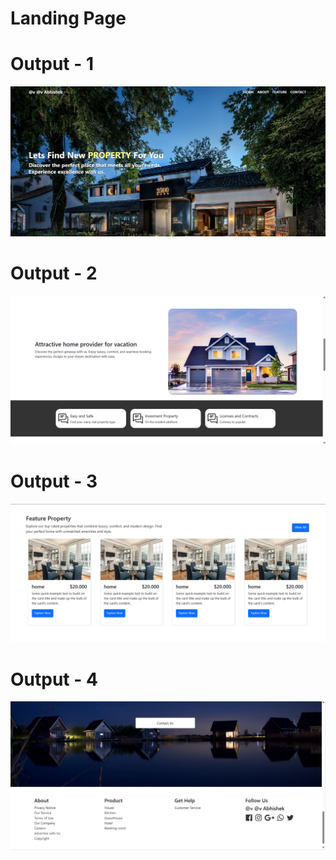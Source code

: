 # Landing Page



# Output - 1

![ss](p1.png)

# Output - 2


![ss](p2.png)

# Output - 3

![ss](p3.png)

# Output - 4

![ss](p4.png)



